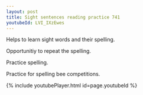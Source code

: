```yaml
---
layout: post
title: Sight sentences reading practice 741
youtubeId: LVI_IXzEwes
---
```

 
 
Helps to learn sight words and their spelling.

Opportunitiy to repeat the spelling. 

Practice spelling. 
 
Practice for spelling bee competitions. 
 
{% include youtubePlayer.html id=page.youtubeId %}
 
 
